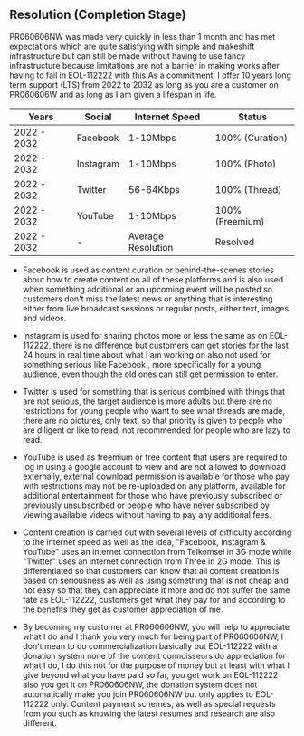 ## Resolution (Completion Stage)

PR060606NW was made very quickly in less than 1 month and has met expectations which are quite satisfying with simple and makeshift infrastructure but can still be made without having to use fancy infrastructure because limitations are not a barrier in making works after having to fail in EOL-112222 with this As a commitment, I offer 10 years long term support (LTS) from 2022 to 2032 as long as you are a customer on PR060606W and as long as I am given a lifespan in life.


Years       | Social          | Internet Speed      | Status
------------|-----------------|---------------------|-------------------
2022 - 2032 | Facebook        | 1-10Mbps            | 100% (Curation)
2022 - 2032 | Instagram       | 1-10Mbps            | 100% (Photo)
2022 - 2032 | Twitter         | 56-64Kbps           | 100% (Thread)
2022 - 2032 | YouTube         | 1-10Mbps            | 100% (Freemium)
2022 - 2032 | -               | Average Resolution  | Resolved

* Facebook is used as content curation or behind-the-scenes stories about how to create content on all of these platforms and is also used when something additional or an upcoming event will be posted so customers don't miss the latest news or anything that is interesting either from live broadcast sessions or regular posts, either text, images and videos.

* Instagram is used for sharing photos more or less the same as on EOL-112222, there is no difference but customers can get stories for the last 24 hours in real time about what I am working on also not used for something serious like Facebook , more specifically for a young audience, even though the old ones can still get permission to enter.

* Twitter is used for something that is serious combined with things that are not serious, the target audience is more adults but there are no restrictions for young people who want to see what threads are made, there are no pictures, only text, so that priority is given to people who are diligent or like to read, not recommended for people who are lazy to read.

* YouTube is used as freemium or free content that users are required to log in using a google account to view and are not allowed to download externally, external download permission is available for those who pay with restrictions may not be re-uploaded on any platform, available for additional entertainment for those who have previously subscribed or previously unsubscribed or people who have never subscribed by viewing available videos without having to pay any additional fees.

* Content creation is carried out with several levels of difficulty according to the internet speed as well as the idea, "Facebook, Instagram & YouTube" uses an internet connection from Telkomsel in 3G mode while "Twitter" uses an internet connection from Three in 2G mode. This is differentiated so that customers can know that all content creation is based on seriousness as well as using something that is not cheap and not easy so that they can appreciate it more and do not suffer the same fate as EOL-112222, customers get what they pay for and according to the benefits they get as customer appreciation of me.

* By becoming my customer at PR060606NW, you will help to appreciate what I do and I thank you very much for being part of PR060606NW, I don't mean to do commercialization basically but EOL-112222 with a donation system none of the content connoisseurs do appreciation for what I do, I do this not for the purpose of money but at least with what I give beyond what you have paid so far, you get work on EOL-112222 also you get it on PR060606NW, the donation system does not automatically make you join PR060606NW but only applies to EOL-112222 only. Content payment schemes, as well as special requests from you such as knowing the latest resumes and research are also different.
